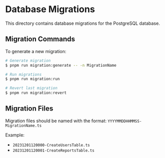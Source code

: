 # Database Migrations

This directory contains database migrations for the PostgreSQL database.

## Migration Commands

To generate a new migration:
```bash
# Generate migration
$ pnpm run migration:generate -- -n MigrationName

# Run migrations
$ pnpm run migration:run

# Revert last migration
$ pnpm run migration:revert
```

## Migration Files

Migration files should be named with the format: `YYYYMMDDHHMMSS-MigrationName.ts`

Example:
- `20231201120000-CreateUsersTable.ts`
- `20231201120001-CreateReportsTable.ts` 